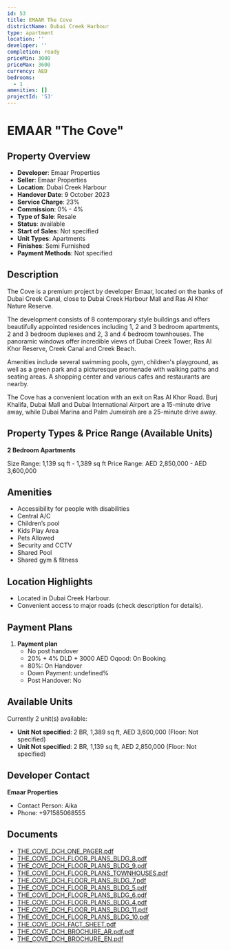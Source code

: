 ```yaml
---
id: 53
title: EMAAR The Cove
districtName: Dubai Creek Harbour
type: apartment
location: ''
developer: ''
completion: ready
priceMin: 3000
priceMax: 3600
currency: AED
bedrooms:
  - 1
amenities: []
projectId: '53'
---
```


# EMAAR "The Cove"

## Property Overview
- **Developer**: Emaar Properties
- **Seller**: Emaar Properties
- **Location**: Dubai Creek Harbour
- **Handover Date**: 9 October 2023
- **Service Charge**: 23%
- **Commission**: 0% - 4%
- **Type of Sale**: Resale
- **Status**: available
- **Start of Sales**: Not specified
- **Unit Types**: Apartments
- **Finishes**: Semi Furnished
- **Payment Methods**: Not specified

## Description
The Cove is a premium project by developer Emaar, located on the banks of Dubai Creek Canal, close to Dubai Creek Harbour Mall and Ras Al Khor Nature Reserve. 

 The development consists of 8 contemporary style buildings and offers beautifully appointed residences including 1, 2 and 3 bedroom apartments, 2 and 3 bedroom duplexes and 2, 3 and 4 bedroom townhouses. The panoramic windows offer incredible views of Dubai Creek Tower, Ras Al Khor Reserve, Creek Canal and Creek Beach.

 Amenities include several swimming pools, gym, children's playground, as well as a green park and a picturesque promenade with walking paths and seating areas. A shopping center and various cafes and restaurants are nearby.

 The Cove has a convenient location with an exit on Ras Al Khor Road. Burj Khalifa, Dubai Mall and Dubai International Airport are a 15-minute drive away, while Dubai Marina and Palm Jumeirah are a 25-minute drive away.

## Property Types & Price Range (Available Units)
**2 Bedroom Apartments**

Size Range: 1,139 sq ft - 1,389 sq ft
Price Range: AED 2,850,000 - AED 3,600,000

## Amenities
- Accessibility for people with disabilities
- Central A/C
- Children’s pool
- Kids Play Area
- Pets Allowed
- Security and CCTV
- Shared Pool
- Shared gym & fitness

## Location Highlights
- Located in Dubai Creek Harbour.
- Convenient access to major roads (check description for details).

## Payment Plans
1. **Payment plan**
   - No post handover
   - 20% + 4% DLD + 3000 AED Oqood: On Booking
   - 80%: On Handover
   - Down Payment: undefined%
   - Post Handover: No

## Available Units
Currently 2 unit(s) available:
- **Unit Not specified**: 2 BR, 1,389 sq ft, AED 3,600,000 (Floor: Not specified)
- **Unit Not specified**: 2 BR, 1,139 sq ft, AED 2,850,000 (Floor: Not specified)

## Developer Contact
**Emaar Properties**
- Contact Person: Aika
- Phone: +971585068555

## Documents
- [THE_COVE_DCH_ONE_PAGER.pdf](https://cdn.geniemap.net/2024/11/28/EXkx4ukAF6NdKh5yNXypeGIwMmN3FJn0OoIj2QTH.pdf)
- [THE_COVE_DCH_FLOOR_PLANS_BLDG_8.pdf](https://cdn.geniemap.net/2024/11/28/V26apC9uCOtuEhrwafRBN3o2Ja9VsBoJ54YmTvWW.pdf)
- [THE_COVE_DCH_FLOOR_PLANS_BLDG_9.pdf](https://cdn.geniemap.net/2024/11/28/W1I6n0n5z6vhnDMJL9FzEQoA3pCP6TURRgJZ5QQY.pdf)
- [THE_COVE_DCH_FLOOR_PLANS_TOWNHOUSES.pdf](https://cdn.geniemap.net/2024/11/28/cSNpl0kWLsFv1H6CY5bWtqkd8DGYtfLpIkl5LUof.pdf)
- [THE_COVE_DCH_FLOOR_PLANS_BLDG_7.pdf](https://cdn.geniemap.net/2024/11/28/yzUWj9bspQpe6YSU5ybL3XzwRsYi6Zv45lql40zB.pdf)
- [THE_COVE_DCH_FLOOR_PLANS_BLDG_5.pdf](https://cdn.geniemap.net/2024/11/28/bssmNg2AoZwzYXeKso82czoPqoxFWERfBLBpRU4c.pdf)
- [THE_COVE_DCH_FLOOR_PLANS_BLDG_6.pdf](https://cdn.geniemap.net/2024/11/28/6m6491Zli1ni7DOcS9Eqr9qeQ8CnKANLwyoFP9DI.pdf)
- [THE_COVE_DCH_FLOOR_PLANS_BLDG_4.pdf](https://cdn.geniemap.net/2024/11/28/itcGyMFe3hl2zNh26y16nDHVwmN0SNVn699qUGXD.pdf)
- [THE_COVE_DCH_FLOOR_PLANS_BLDG_11.pdf](https://cdn.geniemap.net/2024/11/28/AlP0RwfQ04Guuov8gReEtpgL3fTwQujmMpbJTO3e.pdf)
- [THE_COVE_DCH_FLOOR_PLANS_BLDG_10.pdf](https://cdn.geniemap.net/2024/11/28/LRhmHl7QuovhIJG0gQS9DjDjUtGf59i31Gac2WOx.pdf)
- [THE_COVE_DCH_FACT_SHEET.pdf](https://cdn.geniemap.net/2024/11/28/5a3wG5eFeoyaH57VkP3sSCZLGPpOjD2UTf5AWHiu.pdf)
- [THE_COVE_DCH_BROCHURE_AR.pdf.pdf](https://cdn.geniemap.net/2024/11/28/WbelTbKmglObZw3uyAET5d8iiLCuaYpN4AayMoBp.pdf)
- [THE_COVE_DCH_BROCHURE_EN.pdf](https://cdn.geniemap.net/2024/11/28/n9mbkHAMbCIv5Qwv7usjcibDoe6x92caPvYfKfWr.pdf)
